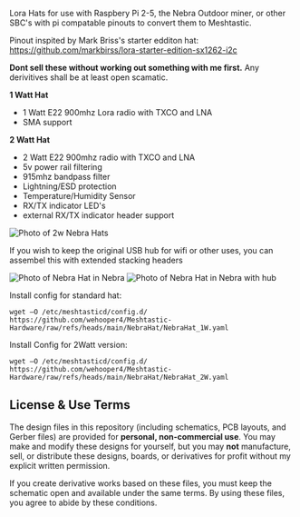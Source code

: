 Lora Hats for use with Raspbery Pi 2-5, the Nebra Outdoor miner, or other SBC's with pi compatable pinouts to convert them to Meshtastic.

Pinout inspited by Mark Briss's starter edditon hat:
https://github.com/markbirss/lora-starter-edition-sx1262-i2c

**Dont sell these without working out something with me first.** Any derivitives shall be at least open scamatic.

**1 Watt Hat**
* 1 Watt E22 900mhz Lora radio with TXCO and LNA
* SMA support

**2 Watt Hat**
* 2 Watt E22 900mhz radio with TXCO and LNA
* 5v power rail filtering
* 915mhz bandpass filter
* Lightning/ESD protection
* Temperature/Humidity Sensor
* RX/TX indicator LED's
* external RX/TX indicator header support

![Photo of 2w Nebra Hats](/static/IMG_2807.jpeg)

If you wish to keep the original USB hub for wifi or other uses, you can assembel this with extended stacking headers

![Photo of Nebra Hat in Nebra](/static/IMG_2808.jpeg)
![Photo of Nebra Hat in Nebra with hub](/static/IMG_2809.jpeg)

Install config for standard hat:
```
wget –O /etc/meshtasticd/config.d/ https://github.com/wehooper4/Meshtastic-Hardware/raw/refs/heads/main/NebraHat/NebraHat_1W.yaml
```

Install Config for 2Watt version:
```
wget –O /etc/meshtasticd/config.d/ https://github.com/wehooper4/Meshtastic-Hardware/raw/refs/heads/main/NebraHat/NebraHat_2W.yaml
```

## License & Use Terms

The design files in this repository (including schematics, PCB layouts, and Gerber files) are provided for **personal, non-commercial use**. You may make and modify these designs for yourself, but you may **not** manufacture, sell, or distribute these designs, boards, or derivatives for profit without my explicit written permission.

If you create derivative works based on these files, you must keep the schematic open and available under the same terms. By using these files, you agree to abide by these conditions.
